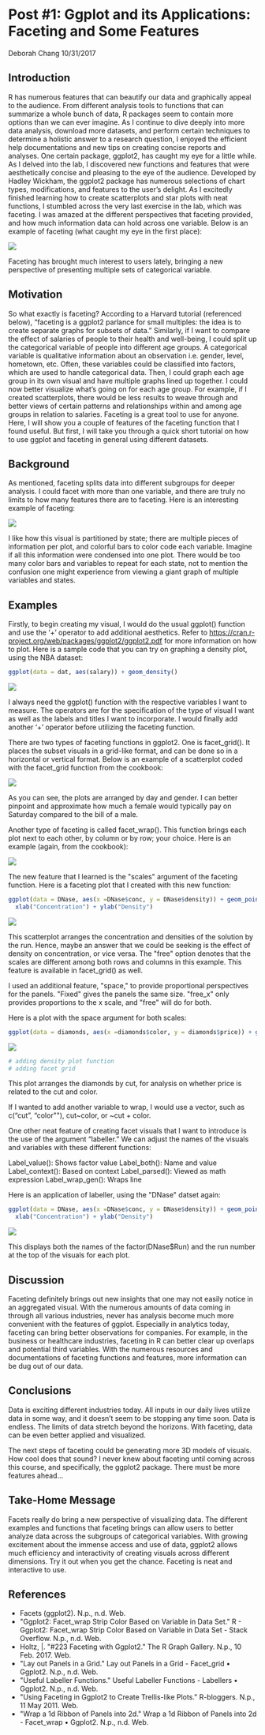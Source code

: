 Post \#1: Ggplot and its Applications: Faceting and Some Features
================
Deborah Chang
10/31/2017

Introduction
------------

R has numerous features that can beautify our data and graphically appeal to the audience. From different analysis tools to functions that can summarize a whole bunch of data, R packages seem to contain more options than we can ever imagine. As I continue to dive deeply into more data analysis, download more datasets, and perform certain techniques to determine a holistic answer to a research question, I enjoyed the efficient help documentations and new tips on creating concise reports and analyses. One certain package, ggplot2, has caught my eye for a little while. As I delved into the lab, I discovered new functions and features that were aesthetically concise and pleasing to the eye of the audience. Developed by Hadley Wickham, the ggplot2 package has numerous selections of chart types, modifications, and features to the user’s delight. As I excitedly finished learning how to create scatterplots and star plots with neat functions, I stumbled across the very last exercise in the lab, which was faceting. I was amazed at the different perspectives that faceting provided, and how much information data can hold across one variable. Below is an example of faceting (what caught my eye in the first place):

![](http://eriqande.github.io/rep-res-web/lectures/lecture_figs/ggplot-more-unnamed-chunk-16-1.png)

Faceting has brought much interest to users lately, bringing a new perspective of presenting multiple sets of categorical variable.

Motivation
----------

So what exactly is faceting? According to a Harvard tutorial (referenced below), “faceting is a ggplot2 parlance for small multiples: the idea is to create separate graphs for subsets of data.” Similarly, if I want to compare the effect of salaries of people to their health and well-being, I could split up the categorical variable of people into different age groups. A categorical variable is qualitative information about an observation i.e. gender, level, hometown, etc. Often, these variables could be classified into factors, which are used to handle categorical data. Then, I could graph each age group in its own visual and have multiple graphs lined up together. I could now better visualize what’s going on for each age group. For example, if I created scatterplots, there would be less results to weave through and better views of certain patterns and relationships within and among age groups in relation to salaries. Faceting is a great tool to use for anyone. Here, I will show you a couple of features of the faceting function that I found useful. But first, I will take you through a quick short tutorial on how to use ggplot and faceting in general using different datasets.

Background
----------

As mentioned, faceting splits data into different subgroups for deeper analysis. I could facet with more than one variable, and there are truly no limits to how many features there are to faceting. Here is an interesting example of faceting:

![](https://cloud.githubusercontent.com/assets/1275592/26282369/611ab89e-3dc5-11e7-86eb-65685cc2948b.png)

I like how this visual is partitioned by state; there are multiple pieces of information per plot, and colorful bars to color code each variable. Imagine if all this information were condensed into one plot. There would be too many color bars and variables to repeat for each state, not to mention the confusion one might experience from viewing a giant graph of multiple variables and states.

Examples
--------

Firstly, to begin creating my visual, I would do the usual ggplot() function and use the ‘+’ operator to add additional aesthetics. Refer to <https://cran.r-project.org/web/packages/ggplot2/ggplot2.pdf> for more information on how to plot. Here is a sample code that you can try on graphing a density plot, using the NBA dataset:

``` r
ggplot(data = dat, aes(salary)) + geom_density()
```

![](post01-deborah-chang_files/figure-markdown_github-ascii_identifiers/unnamed-chunk-1-1.png)

I always need the ggplot() function with the respective variables I want to measure. The operators are for the specification of the type of visual I want as well as the labels and titles I want to incorporate. I would finally add another ‘+’ operator before utilizing the faceting function.

There are two types of faceting functions in ggplot2. One is facet\_grid(). It places the subset visuals in a grid-like format, and can be done so in a horizontal or vertical format. Below is an example of a scatterplot coded with the facet\_grid function from the cookbook:

![](https://i.stack.imgur.com/EC4xF.png)

As you can see, the plots are arranged by day and gender. I can better pinpoint and approximate how much a female would typically pay on Saturday compared to the bill of a male.

Another type of faceting is called facet\_wrap(). This function brings each plot next to each other, by column or by row; your choice. Here is an example (again, from the cookbook):

![](https://i.stack.imgur.com/pXez8.png)

The new feature that I learned is the "scales" argument of the faceting function. Here is a faceting plot that I created with this new function:

``` r
ggplot(data = DNase, aes(x =DNase$conc, y = DNase$density)) + geom_point() + facet_wrap(~ DNase$Run, scales = "free") +
  xlab("Concentration") + ylab("Density") 
```

![](post01-deborah-chang_files/figure-markdown_github-ascii_identifiers/unnamed-chunk-2-1.png)

This scatterplot arranges the concentration and densities of the solution by the run. Hence, maybe an answer that we could be seeking is the effect of density on concentration, or vice versa. The "free" option denotes that the scales are different among both rows and columns in this example. This feature is available in facet\_grid() as well.

I used an additional feature, "space," to provide proportional perspectives for the panels. "Fixed" gives the panels the same size. "free\_x" only provides proportions to the x scale, and "free" will do for both.

Here is a plot with the space argument for both scales:

``` r
ggplot(data = diamonds, aes(x =diamonds$color, y = diamonds$price)) + geom_point() + facet_grid(~diamonds$cut, space = "free") + xlab("Color") + ylab("Price")
```

![](post01-deborah-chang_files/figure-markdown_github-ascii_identifiers/unnamed-chunk-3-1.png)

``` r
# adding density plot function
# adding facet grid
```

This plot arranges the diamonds by cut, for analysis on whether price is related to the cut and color.

If I wanted to add another variable to wrap, I would use a vector, such as c(“cut”, “color""), cut~color, or ~cut + color.

One other neat feature of creating facet visuals that I want to introduce is the use of the argument “labeller.” We can adjust the names of the visuals and variables with these different functions:

Label\_value(): Shows factor value Label\_both(): Name and value Label\_context(): Based on context Label\_parsed(): Viewed as math expression Label\_wrap\_gen(): Wraps line

Here is an application of labeller, using the "DNase" datset again:

``` r
ggplot(data = DNase, aes(x =DNase$conc, y = DNase$density)) + geom_point() + facet_wrap(~ DNase$Run, labeller = label_both) +
  xlab("Concentration") + ylab("Density") 
```

![](post01-deborah-chang_files/figure-markdown_github-ascii_identifiers/unnamed-chunk-4-1.png)

This displays both the names of the factor(DNase$Run) and the run number at the top of the visuals for each plot.

Discussion
----------

Faceting definitely brings out new insights that one may not easily notice in an aggregated visual. With the numerous amounts of data coming in through all various industries, never has analysis become much more convenient with the features of ggplot. Especially in analytics today, faceting can bring better observations for companies. For example, in the business or healthcare industries, faceting in R can better clear up overlaps and potential third variables. With the numerous resources and documentations of faceting functions and features, more information can be dug out of our data.

Conclusions
-----------

Data is exciting different industries today. All inputs in our daily lives utilize data in some way, and it doesn’t seem to be stopping any time soon. Data is endless. The limits of data stretch beyond the horizons. With faceting, data can be even better applied and visualized.

The next steps of faceting could be generating more 3D models of visuals. How cool does that sound? I never knew about faceting until coming across this course, and specifically, the ggplot2 package. There must be more features ahead…

Take-Home Message
-----------------

Facets really do bring a new perspective of visualizing data. The different examples and functions that faceting brings can allow users to better analyze data across the subgroups of categorical variables. With growing excitement about the immense access and use of data, ggplot2 allows much efficiency and interactivity of creating visuals across different dimensions. Try it out when you get the chance. Faceting is neat and interactive to use.

References
----------

-   Facets (ggplot2). N.p., n.d. Web.
-   "Ggplot2: Facet\_wrap Strip Color Based on Variable in Data Set." R - Ggplot2: Facet\_wrap Strip Color Based on Variable in Data Set - Stack Overflow. N.p., n.d. Web.
-   Holtz, |. "\#223 Faceting with Ggplot2." The R Graph Gallery. N.p., 10 Feb. 2017. Web.
-   "Lay out Panels in a Grid." Lay out Panels in a Grid - Facet\_grid • Ggplot2. N.p., n.d. Web.
-   "Useful Labeller Functions." Useful Labeller Functions - Labellers • Ggplot2. N.p., n.d. Web.
-   "Using Faceting in Ggplot2 to Create Trellis-like Plots." R-bloggers. N.p., 11 May 2011. Web.
-   "Wrap a 1d Ribbon of Panels into 2d." Wrap a 1d Ribbon of Panels into 2d - Facet\_wrap • Ggplot2. N.p., n.d. Web.
